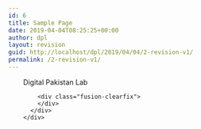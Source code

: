 ```yaml
---
id: 6
title: Sample Page
date: 2019-04-04T08:25:25+00:00
author: dpl
layout: revision
guid: http://localhost/dpl/2019/04/04/2-revision-v1/
permalink: /2-revision-v1/
---
```

<div class="fusion-fullwidth fullwidth-box nonhundred-percent-fullwidth non-hundred-percent-height-scrolling"  style='background-color: rgba(255,255,255,0);background-position: center center;background-repeat: no-repeat;padding-top:0px;padding-right:30px;padding-bottom:0px;padding-left:30px;'>
  <div class="fusion-builder-row fusion-row ">
    <div  class="fusion-layout-column fusion_builder_column fusion_builder_column_1_1 fusion-builder-column-193 fusion-one-full fusion-column-first fusion-column-last 1_1"  style='margin-top:0px;margin-bottom:0px;'>
      <div class="fusion-column-wrapper" style="padding: 0px 0px 0px 0px;background-position:left top;background-repeat:no-repeat;-webkit-background-size:cover;-moz-background-size:cover;-o-background-size:cover;background-size:cover;"   data-bg-url="">
        <div class="fusion-text">
          <p>
            Digital Pakistan Lab
          </p>
        </div>
        
        <div class="fusion-clearfix">
        </div>
      </div>
    </div>
  </div>
</div>